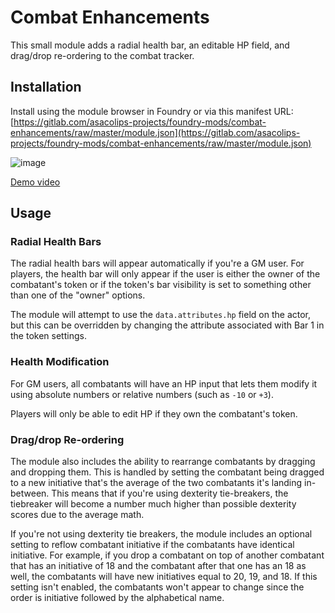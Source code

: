 # Combat Enhancements

This small module adds a radial health bar, an editable HP field, and drag/drop re-ordering to the combat tracker.

## Installation

Install using the module browser in Foundry or via this manifest URL: [https://gitlab.com/asacolips-projects/foundry-mods/combat-enhancements/raw/master/module.json](https://gitlab.com/asacolips-projects/foundry-mods/combat-enhancements/raw/master/module.json)

![image](/uploads/7ca1700b5ac951fe3fa1eaa8cc796df5/image.png)

[Demo video](https://streamable.com/0vagmv)

## Usage

### Radial Health Bars

The radial health bars will appear automatically if you're a GM user. For players, the health bar will only appear if the user is either the owner of the combatant's token or if the token's bar visibility is set to something other than one of the "owner" options.

The module will attempt to use the `data.attributes.hp` field on the actor, but this can be overridden by changing the attribute associated with Bar 1 in the token settings.

### Health Modification

For GM users, all combatants will have an HP input that lets them modify it using absolute numbers or relative numbers (such as `-10` or `+3`).

Players will only be able to edit HP if they own the combatant's token.

### Drag/drop Re-ordering

The module also includes the ability to rearrange combatants by dragging and dropping them. This is handled by setting the combatant being dragged to a new initiative that's the average of the two combatants it's landing in-between. This means that if you're using dexterity tie-breakers, the tiebreaker will become a number much higher than possible dexterity scores due to the average math.

If you're not using dexterity tie breakers, the module includes an optional setting to reflow combatant initiative if the combatants have identical initiative. For example, if you drop a combatant on top of another combatant that has an initiative of 18 and the combatant after that one has an 18 as well, the combatants will have new initiatives equal to 20, 19, and 18. If this setting isn't enabled, the combatants won't appear to change since the order is initiative followed by the alphabetical name.